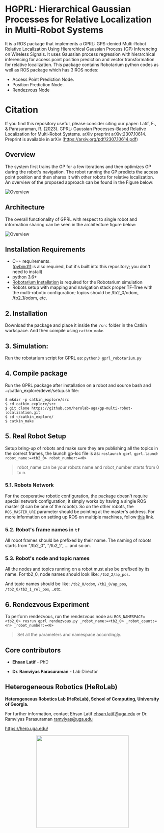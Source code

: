# HGPRL: Hierarchical Gaussian Processes for Relative Localization in Multi-Robot Systems
It is a ROS package that implements a GPRL: GPS-denied Multi-Robot Relative Localization Using Hierarchical Gaussian Process (GP) Inferencing on Wireless Signals. It uses Gaussian process regression with hierarchical inferencing for access point position prediction and vector transformation for relative localization. This package contains Robotarium python codes as well as ROS package which has 3 ROS nodes:

  - Access Point Prediction Node.
  - Position Prediction Node.
  - Rendezvous Node

# Citation
If you find this repository useful, please consider citing our paper: Latif, E., & Parasuraman, R. (2023). GPRL: Gaussian Processes-Based Relative Localization for Multi-Robot Systems. arXiv preprint arXiv:2307.10614.
Preprint is available in arXiv (https://arxiv.org/pdf/2307.10614.pdf)

 
## Overview
The system first trains the GP for a few iterations and then optimizes GP during the robot's navigation. The robot running the GP predicts the access point position and then shares it with other robots for relative localization. An overview of the proposed approach can be found in the Figure below:

![Overview](/images/gprl_overview.png)
## Architecture
The overall functionality of GPRL with respect to single robot and information sharing can be seen in the architecture figure below:

![Overview](/images/gprl_architecture.png)

## Installation Requirements
* C++ requirements.   
([pybind11](https://github.com/pybind/pybind11) is also required, but it's built into this repository; you don't need to install)
* python 3.6+
* [Robotarium Installation](https://pypi.org/project/robotarium-python-simulator/) is required for the Robotarium simulation
* Robots setup with mapping and navigation stack proper TF-Tree with the multi-robotic configuration; topics should be /tb2_0/odom, /tb2_1/odom, etc.


## 2. Installation
Download the package and place it inside the ```/src``` folder in the Catkin workspace. And then compile using ```catkin_make```.

## 3. Simulation:
Run the robotarium script for GPRL as:
``` python3 gprl_robotarium.py ```

## 4. Compile package
Run the GPRL package after installation on a robot and source bash and ~/catkin_explore/devel/setup.sh file:
```
$ mkdir -p catkin_explore/src
$ cd catkin_explore/src
$ git clone https://github.com/herolab-uga/gp-multi-robot-localization.git
$ cd ~/catkin_explore/
$ catkin_make
```

## 5. Real Robot Setup
Setup bring-up of robots and make sure they are publishing all the topics in the correct frames, the launch gp-loc file is as:
``` roslaunch gprl gprl.launch robot_name:=<tb2_0> robot_number:=<0>  ```
> robot_name can be your robots name and robot_number starts from 0 to n.

### 5.1. Robots Network
For the cooperative robotic configuration, the package doesn't require special network configuration; it simply works by having a single ROS master (it can be one of the robots). So on the other robots, the ```ROS_MASTER_URI``` parameter should be pointing at the master's address. 
For more information on setting up ROS on multiple machines, follow [this](http://wiki.ros.org/ROS/NetworkSetup) link.

### 5.2. Robot's frame names in ```tf```
All robot frames should be prefixed by their name. The naming of robots starts from "/tb2_0", "/tb2_1", ... and so on.

### 5.3. Robot's node and topic names
All the nodes and topics running on a robot must also be prefixed by its name. For tb2_0, node names should look like:  ```/tb2_2/ap_pos```.

And topic names should be like: ```/tb2_0/odom```,  ```/tb2_0/ap_pos```,  ```/tb2_0/tb2_1_rel_pos```, ..etc.

## 6. Rendezvous Experiment
To perform rendezvous, run the rendezvous node as:
``` ROS_NAMESPACE=<tb2_0> rosrun gprl rendezvous.py _robot_name:=<tb2_0> _robot_count:=<n> _robot_number:=<0> ```
> Set all the parameters and namespace accordingly.


## Core contributors

* **Ehsan Latif** - PhD

* **Dr. Ramviyas Parasuraman** - Lab Director


## Heterogeneous Robotics (HeRoLab)

**Heterogeneous Robotics Lab (HeRoLab), School of Computing, University of Georgia.** 

For further information, contact Ehsan Latif ehsan.latif@uga.edu or Dr. Ramviyas Parasuraman ramviyas@uga.edu

https://hero.uga.edu/

<p align="center">
<img src="http://hero.uga.edu/wp-content/uploads/2021/04/herolab_newlogo_whitebg.png" width="300">
</p>
